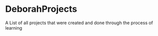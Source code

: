 # DeborahProjects
A List of all projects that were created and done through the process of learning
